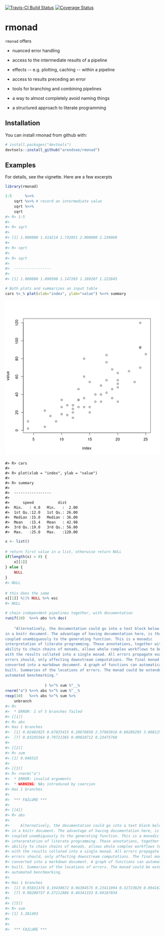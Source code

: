 [![Travis-CI Build Status](https://travis-ci.org/arendsee/rmonad.svg?branch=master)](https://travis-ci.org/arendsee/rmonad)
[![Coverage Status](https://img.shields.io/codecov/c/github/arendsee/rmonad/master.svg)](https://codecov.io/github/arendsee/rmonad?branch=master)

<!-- README.md is generated from README.Rmd. Please edit that file -->




# rmonad

`rmonad` offers

 * nuanced error handling

 * access to the intermediate results of a pipeline

 * effects -- e.g. plotting, caching -- within a pipeline

 * access to results preceding an error

 * tools for branching and combining pipelines

 * a way to almost completely avoid naming things

 * a structured approach to literate programming

## Installation

You can install rmonad from github with:


```r
# install.packages("devtools")
devtools::install_github("arendsee/rmonad")
```

## Examples

For details, see the vignette. Here are a few excerpts


```r
library(rmonad)
```


```r
1:5      %>>%
    sqrt %v>% # record an intermediate value
    sqrt %>>%
    sqrt
#> R> 1:5
#> 
#> R> sqrt
#> 
#> [1] 1.000000 1.414214 1.732051 2.000000 2.236068
#> 
#> R> sqrt
#> 
#> R> sqrt
#> 
#>  ----------------- 
#> 
#> [1] 1.000000 1.090508 1.147203 1.189207 1.222845
```


```r
# Both plots and summarizes an input table
cars %>_% plot(xlab="index", ylab="value") %>>% summary
```

![plot of chunk unnamed-chunk-4](README-unnamed-chunk-4-1.png)

```
#> R> cars
#> 
#> R> plot(xlab = "index", ylab = "value")
#> 
#> R> summary
#> 
#>  ----------------- 
#> 
#>      speed           dist       
#>  Min.   : 4.0   Min.   :  2.00  
#>  1st Qu.:12.0   1st Qu.: 26.00  
#>  Median :15.0   Median : 36.00  
#>  Mean   :15.4   Mean   : 42.98  
#>  3rd Qu.:19.0   3rd Qu.: 56.00  
#>  Max.   :25.0   Max.   :120.00
```


```r
x <- list()

# return first value in a list, otherwise return NULL
if(length(x) > 0) {
    x[[1]]
} else {
    NULL
}
#> NULL

# this does the same
x[[1]] %||% NULL %>% esc
#> NULL
```


```r
# chain independent pipelines together, with documentation
runif(10)  %>>% abs %>% doc(

    "Alternatively, the documentation could go into a text block below the code
in a knitr document. The advantage of having documentation here, is that it is
coupled unambiguously to the generating function. This is a monadic
interpretation of literate programming. These annotations, together with the
ability to chain chains of monads, allows whole complex workflows to be built,
with the results collated into a single monad. All errors propagate exactly as
errors should, only affecting downstream computations. The final monad can be
converted into a markdown document. A graph of functions can automatically be
built. Summaries of the locations of errors. The monad could be extended for
automated benchmarking."

                  ) %>^% sum %^__%
rnorm("a") %>>% abs %>^% sum %^__%
rexp(10)   %>>% abs %>^% sum %>%
    unbranch
#> R> 
#>  * ERROR: 1 of 5 branches failed
#> [[1]]
#> R> abs
#> Has 1 branches
#>  [1] 0.02402025 0.67025415 0.20676850 2.37983916 0.80289295 3.00812549
#>  [7] 0.83245564 0.79721365 0.09018712 0.23475768
#> 
#> [[2]]
#> R> sum
#> [1] 9.046515
#> 
#> [[3]]
#> R> rnorm("a")
#>  * ERROR: invalid arguments
#>  * WARNING: NAs introduced by coercion
#> Has 1 branches
#> 
#>  *** FAILURE *** 
#> 
#> [[4]]
#> R> abs
#> 
#>     Alternatively, the documentation could go into a text block below the code
#> in a knitr document. The advantage of having documentation here, is that it is
#> coupled unambiguously to the generating function. This is a monadic
#> interpretation of literate programming. These annotations, together with the
#> ability to chain chains of monads, allows whole complex workflows to be built,
#> with the results collated into a single monad. All errors propagate exactly as
#> errors should, only affecting downstream computations. The final monad can be
#> converted into a markdown document. A graph of functions can automatically be
#> built. Summaries of the locations of errors. The monad could be extended for
#> automated benchmarking.
#> 
#> Has 1 branches
#>  [1] 0.95831376 0.19430672 0.96384575 0.23411094 0.32723829 0.09416728
#>  [7] 0.98209737 0.37212886 0.46341333 0.69187034
#> 
#> [[5]]
#> R> sum
#> [1] 5.281493
#> 
#> 
#>  *** FAILURE ***
```
